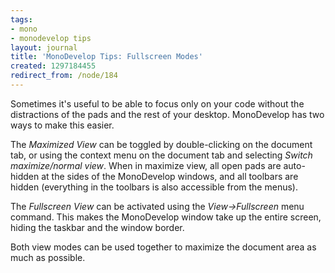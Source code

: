 ```yaml
---
tags:
- mono
- monodevelop tips
layout: journal
title: 'MonoDevelop Tips: Fullscreen Modes'
created: 1297184455
redirect_from: /node/184
---
```

Sometimes it's useful to be able to focus only on your code without the distractions of the pads and the rest of your desktop. MonoDevelop has two ways to make this easier.<!--break-->

The *Maximized View* can be toggled by double-clicking on the document tab, or using the context menu on the document tab and selecting _Switch maximize/normal view_. When in maximize view, all open pads are auto-hidden at the sides of the MonoDevelop windows, and all toolbars are hidden (everything in the toolbars is also accessible from the menus).

The *Fullscreen View* can be activated using the _View->Fullscreen_ menu command. This makes the MonoDevelop window take up the entire screen, hiding the taskbar and the window border.

Both view modes can be used together to maximize the document area as much as possible.
